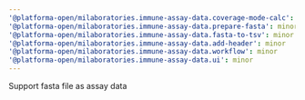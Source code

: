 ```yaml
---
'@platforma-open/milaboratories.immune-assay-data.coverage-mode-calc': minor
'@platforma-open/milaboratories.immune-assay-data.prepare-fasta': minor
'@platforma-open/milaboratories.immune-assay-data.fasta-to-tsv': minor
'@platforma-open/milaboratories.immune-assay-data.add-header': minor
'@platforma-open/milaboratories.immune-assay-data.workflow': minor
'@platforma-open/milaboratories.immune-assay-data.ui': minor
---
```


Support fasta file as assay data

